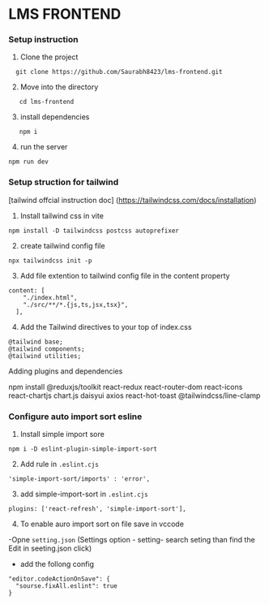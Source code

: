# LMS FRONTEND

### Setup instruction

1. Clone the project

```
  git clone https://github.com/Saurabh8423/lms-frontend.git

```

2. Move into the directory

```
   cd lms-frontend
```
3. install dependencies

```
   npm i
```

4. run the server

```
npm run dev
```

### Setup struction for tailwind

[tailwind offcial instruction doc] (https://tailwindcss.com/docs/installation)

1. Install tailwind css in vite

```
npm install -D tailwindcss postcss autoprefixer
```

2. create tailwind config file

```
npx tailwindcss init -p
```

3. Add file extention to tailwind  config file in the content property

```
content: [
    "./index.html",
    "./src/**/*.{js,ts,jsx,tsx}",
  ],

```

4. Add the Tailwind directives to your top of index.css

```
@tailwind base;
@tailwind components;
@tailwind utilities;
```
Adding plugins and dependencies

npm install @reduxjs/toolkit react-redux react-router-dom react-icons react-chartjs chart.js daisyui axios react-hot-toast @tailwindcss/line-clamp

### Configure auto import sort esline

1. Install simple import sore
```
npm i -D eslint-plugin-simple-import-sort
```
2. Add rule in `.eslint.cjs`

```
'simple-import-sort/imports' : 'error',
```

3. add simple-import-sort in `.eslint.cjs`
```
plugins: ['react-refresh', 'simple-import-sort'],
```
4. To enable auro import sort on file save in vccode

-Opne `setting.json` (Settings option - setting- search seting than find the Edit in seeting.json click)
- add the follong config

```
"editor.codeActionOnSave": {
  "sourse.fixAll.eslint": true
}
```